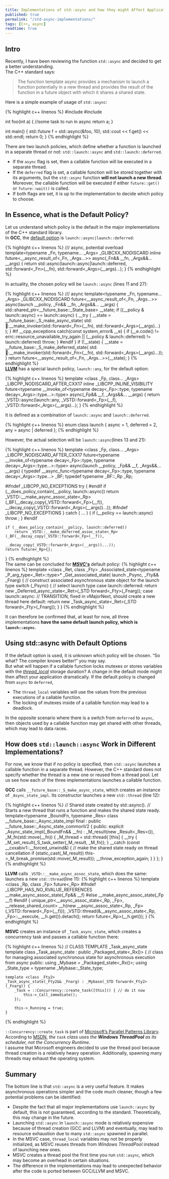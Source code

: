```yaml
---
title: Implementations of std::async and how they might Affect Applications
published: true
permalink: "/std-async-implementations/"
tags: [C++, async]
readtime: true
---
```



## Intro ##
Recently, I have been reviewing the function ```std::async``` and decided to get a better understanding.<br>
The C++ standard says:
> The function template async provides a mechanism to launch a function potentially in a new thread and provides the result of the function in a future object with which it shares a shared state.

Here is a simple example of usage of ```std::async```:

{% highlight c++ linenos %}
#include <iostream>
#include <future>

int foo(int a) {
    //some task to run in async
    return a;
}

int main() {
    std::future<int> f = std::async(&foo, 10);
    std::cout << f.get() << std::endl;
    return 0;
}
{% endhighlight %}


There are two launch policies, which define whether a function is launched in a separate thread or not:
```std::launch::async``` and ```std::launch::deferred```.
* If the ```async``` flag is set, then a callable function will be executed in a separate thread.
* If the ```deferred``` flag is set, a callable function will be stored together with its arguments, but the ```std::async``` function __will not launch a new thread__. Moreover, the callable function will be executed if either ```future::get()``` or ```future::wait()``` is called.
* If both flags are set, it is up to the implementation to decide which policy to choose.


## In Essence, what is the Default Policy? ##

Let us understand which policy is the default in the major implementations of the C++ standard library.<br>
In **GCC**, the [default option](https://github.com/gcc-mirror/gcc/blob/a1c9c9ff06ab15e697d5bac6ea6e5da2df840cf5/libstdc%2B%2B-v3/include/std/future) is ```launch::async|launch::deferred```:

{% highlight c++ linenos %}
/// async, potential overload
template<typename _Fn, typename... _Args>
  _GLIBCXX_NODISCARD inline future<__async_result_of<_Fn, _Args...>>
  async(_Fn&& __fn, _Args&&... __args)
  {
    return std::async(launch::async|launch::deferred,
  		std::forward<_Fn>(__fn),
  		std::forward<_Args>(__args)...);
  }
{% endhighlight %}

In actuality, the chosen policy will be  ```launch::async``` (lines 11 and 27):

{% highlight c++ linenos %}
  /// async
  template<typename _Fn, typename... _Args>
    _GLIBCXX_NODISCARD future<__async_result_of<_Fn, _Args...>>
    async(launch __policy, _Fn&& __fn, _Args&&... __args)
    {
      std::shared_ptr<__future_base::_State_base> __state;
      if ((__policy & launch::async) == launch::async)
	{
	  __try
	    {
	      __state = __future_base::_S_make_async_state(
		  std::thread::__make_invoker(std::forward<_Fn>(__fn),
					      std::forward<_Args>(__args)...)
		  );
	    }
#if __cpp_exceptions
	  catch(const system_error& __e)
	    {
	      if (__e.code() != errc::resource_unavailable_try_again
		  || (__policy & launch::deferred) != launch::deferred)
		throw;
	    }
#endif
	}
      if (!__state)
	{
	  __state = __future_base::_S_make_deferred_state(
	      std::thread::__make_invoker(std::forward<_Fn>(__fn),
					  std::forward<_Args>(__args)...));
	}
      return future<__async_result_of<_Fn, _Args...>>(__state);
    }
{% endhighlight %}
<br>
[**LLVM**](https://github.com/llvm-mirror/libcxx/blob/78d6a7767ed57b50122a161b91f59f19c9bd0d19/include/future)
 has a special launch policy, ```launch::any```, for the default option:

{% highlight c++ linenos %}
template <class _Fp, class... _Args>
_LIBCPP_NODISCARD_AFTER_CXX17 inline _LIBCPP_INLINE_VISIBILITY
future<typename __invoke_of<typename decay<_Fp>::type, typename decay<_Args>::type...>::type>
async(_Fp&& __f, _Args&&... __args)
{
    return _VSTD::async(launch::any, _VSTD::forward<_Fp>(__f),
                                    _VSTD::forward<_Args>(__args)...);
}
{% endhighlight %}

It is defined as a combination of ```launch::async``` and ```launch::deferred```.

{% highlight c++ linenos %}
enum class launch
{
    async = 1,
    deferred = 2,
    any = async | deferred
};
{% endhighlight %}

However, the actual selection will be ```launch::async```(lines 13 and 21):

{% highlight c++ linenos %}
template <class _Fp, class... _Args>
_LIBCPP_NODISCARD_AFTER_CXX17
future<typename __invoke_of<typename decay<_Fp>::type, typename decay<_Args>::type...>::type>
async(launch __policy, _Fp&& __f, _Args&&... __args)
{
    typedef __async_func<typename decay<_Fp>::type, typename decay<_Args>::type...> _BF;
    typedef typename _BF::_Rp _Rp;

#ifndef _LIBCPP_NO_EXCEPTIONS
    try
    {
#endif
        if (__does_policy_contain(__policy, launch::async))
        return _VSTD::__make_async_assoc_state<_Rp>(_BF(__decay_copy(_VSTD::forward<_Fp>(__f)),
                                                     __decay_copy(_VSTD::forward<_Args>(__args))...));
#ifndef _LIBCPP_NO_EXCEPTIONS
    }
    catch ( ... ) { if (__policy == launch::async) throw ; }
#endif

    if (__does_policy_contain(__policy, launch::deferred))
        return _VSTD::__make_deferred_assoc_state<_Rp>(_BF(__decay_copy(_VSTD::forward<_Fp>(__f)),
                                                        __decay_copy(_VSTD::forward<_Args>(__args))...));
    return future<_Rp>{};
}
{% endhighlight %}
<br>
The same can be concluded for [**MSVC's**](https://github.com/microsoft/STL/blob/b3504262fe51b28ca270aa2e05146984ef758428/stl/inc/future) default policy:
{% highlight c++ linenos %}
template <class _Ret, class _Fty>
_Associated_state<typename _P_arg_type<_Ret>::type>* _Get_associated_state(
    launch _Psync, _Fty&& _Fnarg) { // construct associated asynchronous state object for the launch type
    switch (_Psync) { // select launch type
    case launch::deferred:
        return new _Deferred_async_state<_Ret>(_STD forward<_Fty>(_Fnarg));
    case launch::async: // TRANSITION, fixed in vMajorNext, should create a new thread here
    default:
        return new _Task_async_state<_Ret>(_STD forward<_Fty>(_Fnarg));
    }
}
{% endhighlight %}

It can therefore be confirmed that, at least for now, all three implementations **have the same default launch policy, which is ```launch::async```.**

## Using std::async with Default Options ##

If the default option is used, it is unknown which policy will be chosen. “So what? The compiler knows better!” you may say.<br>
But what will happen if a callable function locks mutexes or stores variables with the [_thread_local_](https://en.cppreference.com/w/cpp/keyword/thread_local) storage duration?
A change in the default mode might then affect your application dramatically.
If the default policy is changed from ```async``` to ```deferred```,
* The ```thread_local``` variables will use the values from the previous executions of a callable function.
* The locking of mutexes inside of a callable function may lead to a deadlock.

In the opposite scenario where there is a switch from ```deferred``` to ```async```, then objects used by a callable function may get shared with other threads, which may lead to data races.

## How does ```std::launch::async``` Work in Different Implementations? ##

For now, we know that if no policy is specified, then ```std::async``` launches a callable function in a separate thread.
However, the C++ standard does not specify whether the thread is a new one or reused from a thread pool.
Let us see how each of the three implementations launches a callable function.<br>

**GCC** calls ```__future_base::_S_make_async_state```, which creates an instance of ```_Async_state_impl```. Its constructor launches a new ```std::thread``` (line 12):

{% highlight c++ linenos %}
// Shared state created by std::async().
// Starts a new thread that runs a function and makes the shared state ready.
template<typename _BoundFn, typename _Res>
  class __future_base::_Async_state_impl final
  : public __future_base::_Async_state_commonV2
  {
  public:
    explicit
    _Async_state_impl(_BoundFn&& __fn)
    : _M_result(new _Result<_Res>()), _M_fn(std::move(__fn))
    {
  _M_thread = std::thread{ [this] {
      __try
        {
  	_M_set_result(_S_task_setter(_M_result, _M_fn));
        }
      __catch (const __cxxabiv1::__forced_unwind&)
        {
  	// make the shared state ready on thread cancellation
  	if (static_cast<bool>(_M_result))
  	  this->_M_break_promise(std::move(_M_result));
  	__throw_exception_again;
        }
      } };
    }
{% endhighlight %}


**LLVM** calls ```_VSTD::__make_async_assoc_state```, which does the same: launches a new ```std::thread```(line 11):
{% highlight c++ linenos %}
template <class _Rp, class _Fp>
future<_Rp>
#ifndef _LIBCPP_HAS_NO_RVALUE_REFERENCES
__make_async_assoc_state(_Fp&& __f)
#else
__make_async_assoc_state(_Fp __f)
#endif
{
    unique_ptr<__async_assoc_state<_Rp, _Fp>, __release_shared_count>
        __h(new __async_assoc_state<_Rp, _Fp>(_VSTD::forward<_Fp>(__f)));
    _VSTD::thread(&__async_assoc_state<_Rp, _Fp>::__execute, __h.get()).detach();
    return future<_Rp>(__h.get());
}
{% endhighlight %}



**MSVC** creates an instance of ```_Task_async_state```, which creates a concurrency task and passes a callable function there:

{% highlight c++ linenos %}
// CLASS TEMPLATE _Task_async_state
template <class _Rx>
class _Task_async_state : public _Packaged_state<_Rx()> {
    // class for managing associated synchronous state for asynchronous execution from async
public:
    using _Mybase     = _Packaged_state<_Rx()>;
    using _State_type = typename _Mybase::_State_type;

    template <class _Fty2>
    _Task_async_state(_Fty2&& _Fnarg) : _Mybase(_STD forward<_Fty2>(_Fnarg)) {
        _Task = ::Concurrency::create_task([this]() { // do it now
            this->_Call_immediate();
        });

        this->_Running = true;
    }
{% endhighlight %}

```::Concurrency::create_task``` is part of [Microsoft’s Parallel Patterns Library](https://docs.microsoft.com/en-us/cpp/parallel/concrt/parallel-patterns-library-ppl?view=vs-2019).
According to [MSDN](https://docs.microsoft.com/en-us/cpp/parallel/concrt/task-parallelism-concurrency-runtime?view=vs-2019),
_the ```task``` class uses the **Windows ThreadPool** as its scheduler, not the Concurrency Runtime_.
<br>
I assume that Microsoft engineers decided to use the thread pool because thread creation is a relatively heavy operation. Additionally, spawning many threads may exhaust the operating system.


## Summary ##
The bottom line is that ```std::async``` is a very useful feature. It makes asynchronous operations simpler and the code much cleaner, though a few potential problems can be identified:

* Despite the fact that all major implementations use ```launch::async``` by default, this is not guaranteed, according to the standard. Theoretically, this may change in the future.
* Launching ```std::async``` in ```launch::async``` mode is relatively expensive because of thread creation (GCC and LLVM) and eventually, may lead to resource exhaustion due to many ```std::async``` spawned in parallel.
* In the MSVC case, ```thread_local``` variables may not be properly initialized, as MSVC reuses threads from _Windows ThreadPool_ instead of launching new ones.
* MSVC creates a thread pool the first time you run ```std::async```, which may become an overhead in certain situations.
* The difference in the implementations may lead to unexpected behavior after the code is ported between GCC/LLVM and MSVC.
